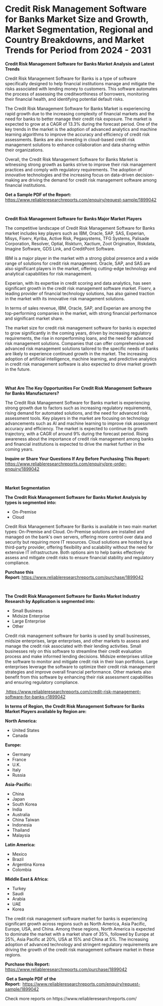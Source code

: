 <p><h1>Credit Risk Management Software for Banks Market Size and Growth, Market Segmentation, Regional and Country Breakdowns, and Market Trends for Period from 2024 -  2031</h1></p><p><strong>Credit Risk Management Software for Banks Market Analysis and Latest Trends</strong></p>
<p><p>Credit Risk Management Software for Banks is a type of software specifically designed to help financial institutions manage and mitigate the risks associated with lending money to customers. This software automates the process of assessing the creditworthiness of borrowers, monitoring their financial health, and identifying potential default risks.</p><p>The Credit Risk Management Software for Banks Market is experiencing rapid growth due to the increasing complexity of financial markets and the need for banks to better manage their credit risk exposure. The market is expected to grow at a CAGR of 13.3% during the forecast period. One of the key trends in the market is the adoption of advanced analytics and machine learning algorithms to improve the accuracy and efficiency of credit risk assessments. Banks are also investing in cloud-based credit risk management solutions to enhance collaboration and data sharing within their organizations.</p><p>Overall, the Credit Risk Management Software for Banks Market is witnessing strong growth as banks strive to improve their risk management practices and comply with regulatory requirements. The adoption of innovative technologies and the increasing focus on data-driven decision-making are driving the demand for credit risk management software among financial institutions.</p></p>
<p><strong>Get a Sample PDF of the Report:&nbsp;</strong> <a href="https://www.reliableresearchreports.com/enquiry/request-sample/1899042">https://www.reliableresearchreports.com/enquiry/request-sample/1899042</a></p>
<p>&nbsp;</p>
<p><strong>Credit Risk Management Software for Banks Major Market Players</strong></p>
<p><p>The competitive landscape of Credit Risk Management Software for Banks market includes key players such as IBM, Oracle, SAP, SAS, Experian, Misys, Fiserv, Kyriba, Active Risk, Pegasystems, TFG Systems, Palisade Corporation, Resolver, Optial, Riskturn, Xactium, Zoot Origination, Riskdata, Imagine Software, GDS Link, and CreditPoint Software.</p><p>IBM is a major player in the market with a strong global presence and a wide range of solutions for credit risk management. Oracle, SAP, and SAS are also significant players in the market, offering cutting-edge technology and analytical capabilities for risk management.</p><p>Experian, with its expertise in credit scoring and data analytics, has seen significant growth in the credit risk management software market. Fiserv, a leading provider of financial technology solutions, has also gained traction in the market with its innovative risk management solutions.</p><p>In terms of sales revenue, IBM, Oracle, SAP, and Experian are among the top-performing companies in the market, with strong financial performance and significant market share.</p><p>The market size for credit risk management software for banks is expected to grow significantly in the coming years, driven by increasing regulatory requirements, the rise in nonperforming loans, and the need for advanced risk management solutions. Companies that can offer comprehensive and advanced risk management solutions tailored to the specific needs of banks are likely to experience continued growth in the market. The increasing adoption of artificial intelligence, machine learning, and predictive analytics in credit risk management software is also expected to drive market growth in the future.</p></p>
<p>&nbsp;</p>
<p><strong>What Are The Key Opportunities For Credit Risk Management Software for Banks Manufacturers?</strong></p>
<p><p>The Credit Risk Management Software for Banks market is experiencing strong growth due to factors such as increasing regulatory requirements, rising demand for automated solutions, and the need for advanced risk assessment tools. Key players in the market are focusing on technology advancements such as AI and machine learning to improve risk assessment accuracy and efficiency. The market is expected to continue its growth trajectory, with a CAGR of around 9% during the forecast period. Rising awareness about the importance of credit risk management among banks and financial institutions is expected to drive the market further in the coming years.</p></p>
<p><strong>Inquire or Share Your Questions If Any Before Purchasing This Report:</strong> <a href="https://www.reliableresearchreports.com/enquiry/pre-order-enquiry/1899042">https://www.reliableresearchreports.com/enquiry/pre-order-enquiry/1899042</a></p>
<p>&nbsp;</p>
<p><strong>Market Segmentation</strong></p>
<p><strong>The Credit Risk Management Software for Banks Market Analysis by types is segmented into:</strong></p>
<p><ul><li>On-Premise</li><li>Cloud</li></ul></p>
<p><p>Credit Risk Management Software for Banks is available in two main market types: On-Premise and Cloud. On-Premise solutions are installed and managed on the bank's own servers, offering more control over data and security but requiring more IT resources. Cloud solutions are hosted by a third-party provider, offering flexibility and scalability without the need for extensive IT infrastructure. Both options aim to help banks effectively assess and mitigate credit risks to ensure financial stability and regulatory compliance.</p></p>
<p><strong>Purchase this Report:&nbsp;</strong><a href="https://www.reliableresearchreports.com/purchase/1899042">https://www.reliableresearchreports.com/purchase/1899042</a></p>
<p>&nbsp;</p>
<p><strong>The Credit Risk Management Software for Banks Market Industry Research by Application is segmented into:</strong></p>
<p><ul><li>Small Business</li><li>Midsize Enterprise</li><li>Large Enterprise</li><li>Other</li></ul></p>
<p><p>Credit risk management software for banks is used by small businesses, midsize enterprises, large enterprises, and other markets to assess and manage the credit risk associated with their lending activities. Small businesses rely on this software to streamline their credit evaluation process and make informed lending decisions. Midsize enterprises utilize the software to monitor and mitigate credit risk in their loan portfolios. Large enterprises leverage the software to optimize their credit risk management strategies and improve overall financial performance. Other markets also benefit from this software by enhancing their risk assessment capabilities and ensuring regulatory compliance.</p></p>
<p><a href="https://www.reliableresearchreports.com/credit-risk-management-software-for-banks-r1899042">&nbsp;https://www.reliableresearchreports.com/credit-risk-management-software-for-banks-r1899042</a></p>
<p><strong>In terms of Region, the Credit Risk Management Software for Banks Market Players available by Region are:</strong></p>
<p>
    <p> <strong> North America: </strong>
        <ul>
            <li>United States</li>
            <li>Canada</li>
        </ul>
        </p> 
    <p> <strong> Europe: </strong>
        <ul>
            <li>Germany</li>
            <li>France</li>
            <li>U.K.</li>
            <li>Italy</li>
            <li>Russia</li>
        </ul>
        </p> 
    <p> <strong> Asia-Pacific: </strong>
        <ul>
            <li>China</li>
            <li>Japan</li>
            <li>South Korea</li>
            <li>India</li>
            <li>Australia</li>
            <li>China Taiwan</li>
            <li>Indonesia</li>
            <li>Thailand</li>
            <li>Malaysia</li>
        </ul>
        </p> 
    <p> <strong> Latin America: </strong>
        <ul>
            <li>Mexico</li>
            <li>Brazil</li>
            <li>Argentina Korea</li>
            <li>Colombia</li>
        </ul>
        </p> 
    <p> <strong> Middle East & Africa: </strong>
        <ul>
            <li>Turkey</li>
            <li>Saudi</li>
            <li>Arabia</li>
            <li>UAE</li>
            <li>Korea</li>
        </ul>
    </p>
    </p>
<p><p>The credit risk management software market for banks is experiencing significant growth across regions such as North America, Asia Pacific, Europe, USA, and China. Among these regions, North America is expected to dominate the market with a market share of 35%, followed by Europe at 25%, Asia Pacific at 20%, USA at 15% and China at 5%. The increasing adoption of advanced technology and stringent regulatory requirements are driving the growth of the credit risk management software market in these regions.</p></p>
<p><strong>Purchase this Report: </strong><a href="https://www.reliableresearchreports.com/purchase/1899042">https://www.reliableresearchreports.com/purchase/1899042</a></p>
<p>&nbsp;<strong>Get a Sample PDF of the Report:&nbsp;&nbsp;</strong><a href="https://www.reliableresearchreports.com/enquiry/request-sample/1899042">https://www.reliableresearchreports.com/enquiry/request-sample/1899042</a></p>
<p><strong></strong></p>
<p>Check more reports on https://www.reliableresearchreports.com/</p>